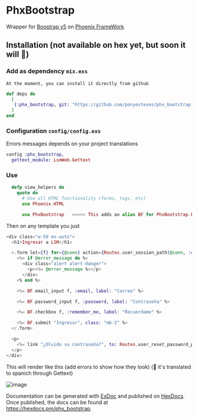 # PhxBootstrap

Wrapper for [Boostrap v5](https://getbootstrap.com/docs/5.0/getting-started/introduction/) on [Phoenix FrameWork](https://www.phoenixframework.org/)

## Installation (not available on hex yet, but soon it will 🚀)

### Add as dependency `mix.exs`
`At the moment, you can install it directly from github`

```elixir
def deps do
  [
   {:phx_bootstrap, git: "https://github.com/ponyesteves/phx_bootstrap.git"}
  ]
end
```
### Configuration `config/config.exs`

Errors messages depends on your project translations 

```elixir
config :phx_bootstrap,
  gettext_module: LsmWeb.Gettext
```
### Use

```elixir
  defp view_helpers do
    quote do
      # Use all HTML functionality (forms, tags, etc)
      use Phoenix.HTML

      use PhxBootstrap   <<<<< This adds an alias BF for PhxBootstrap.Form module
```

Then on any template you just

```heex
<div class="w-50 mx-auto">
  <h1>Ingresar a LSM</h1>

  <.form let={f} for={@conn} action={Routes.user_session_path(@conn, :create)} as={:user} class="mt-5">
    <%= if @error_message do %>
      <div class="alert alert-danger">
        <p><%= @error_message %></p>
      </div>
    <% end %>

    <%= BF.email_input f, :email, label: "Correo" %>

    <%= BF.password_input f, :password, label: "Contraseña" %>

    <%= BF.checkbox f, :remember_me, label: "Recuerdame" %>

    <%= BF.submit "Ingresar", class: "mb-2" %>
  </.form>

  <p>
    <%= link "¿Olvido su contraseña?", to: Routes.user_reset_password_path(@conn, :new) %>
  </p>
</div>
```

This will render like this (add errors to show how they look) (:eyes: it's translated to spanich through Gettext) 

![image](https://user-images.githubusercontent.com/4960589/159961474-829b1b15-cfbd-434e-a9b3-8047e0cc9e80.png)


Documentation can be generated with [ExDoc](https://github.com/elixir-lang/ex_doc)
and published on [HexDocs](https://hexdocs.pm). Once published, the docs can
be found at <https://hexdocs.pm/phx_bootstrap>.

